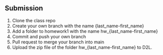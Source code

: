 ## Submission

1. Clone the class repo
2. Create your own branch with the name {last_name-first_name}
3. Add a folder to homework1 with the name hw_{last_name-first_name}
4. Commit and push your own branch
5. Pull request to merge your branch into main
6. Upload the zip file of the folder hw_{last_name-first_name} to D2L.

